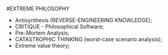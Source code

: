 #EXTREME PHILOSOPHY
* Antisynthesis (REVERSE-ENGINEERING KNOWLEDGE);
* CRITIQUE - Philosophical Software;
* Pre-Mortem Analysis;
* CATASTROPHIC THINKING (worst-case scenario analysis);
* Extreme value theory;
